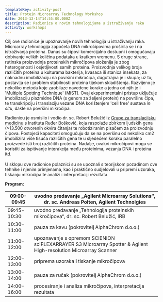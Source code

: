 ```yaml
---
templateKey: activity-post
title: Protein Microarray Technology Workshop
date: 2013-12-14T14:55:00.000Z
description: Radionica o novim tehnologijama u istraživanju raka
activity: workshops
---
```

Cilj ove radionice je upoznavanje novih tehnologija u istraživanju raka. Microarray tehnologija započeta DNA mikročipovima proširila se i na istraživanja proteina. Danas su čipovi komercijalno dostupni i omogućavaju dobivanje velikih količina podataka u kratkom vremenu. S druge strane, rutinska proizvodnja proteinskih mikročipova složenija je zbog heterogenosti i osjetljivosti samih proteina. Proizvodnja velikog broja različitih proteina u kulturama bakterija, kvasaca ili stanica insekata, za naknadnu imobilizaciju na površini mikročipa, dugotrajna je i skupa; uz to, postavlja se i problem stabilnosti proteina tijekom skladištenja. Razvijeno je nekoliko metoda koje zaobilaze navedene korake a jedna od njih je i 'Multiple Spotting Technique' (MiST). Ovaj eksperimentalni pristup uključuje imobilizaciju plazmidne DNA (s genom za željeni protein) na površinu čipa, te transkripciju i translaciju vezane DNA korištenjem 'cell free' sustava *in situ*, dakle na površini mikročipa.

Radionicu je osmislio i vodio dr. sc. Robert Belužić iz [Grupe za translacijsku medicinu](http://www.irb.hr/Istrazivanja/Zavodi-i-centri/Zavod-za-molekularnu-medicinu/Grupa-za-translacijsku-medicinu "Grupa za translacijsku medicinu") s Instituta Ruđer Bošković, koja raspolaže zbirkom ljudskih gena (>13.500 otvorenih okvira čitanja) te robotiziranim pisačem za proizvodnju čipova. Postojeći kapaciteti omogućuju da se na površinu od nekoliko cm2 imobilizira više tisuća različitih gena te u sljedećem koraku paralelno proizvede isti broj različitih proteina. Nadalje, ovakvi mikročipovi mogu se koristiti za ispitivanje interakcija među proteinima, vezanja DNA i proteina itd.\
\
U sklopu ove radionice polaznici su se upoznali s teorijskom pozadinom ove tehnike i njenim primjenama, kao i praktično sudjelovali u pripremi uzoraka, tiskanju mikročipa te analizi i interpretaciji rezultata.

**Program:**

| 09:00-09:45 | uvodno predavanje „Agilent Microarray Solutions“, dr. sc. Andreas Polten, Agilent Technolgies                    |
| ----------- | ---------------------------------------------------------------------------------------------------------------- |
| 09:45-10:30 | uvodno predavanje „Tehnologija proteinskih mikročipova“, dr. sc. Robert Belužić, IRB                             |
| 10:30-11:00 | pauza za kavu (pokrovitelj AlphaChrom d.o.o.)                                                                    |
| 11:00-12:00 | upoznavanje s opremom SCIENION sciFLEXARRAYER S3 Microarray Spotter & Agilent High-resolution Microarray Scanner |
| 12:00-13:00 | priprema uzoraka i tiskanje mikročipova                                                                          |
| 13:00-14:00 | pauza za ručak (pokrovitelj AlphaChrom d.o.o.)                                                                   |
| 14:00-16:00 | procesiranje i analiza mikročipova, interpretacija rezultata                                                     |